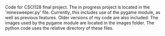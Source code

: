 Code for CSCI128 final project. The in progress project is located in the 'minesweeper.py' file. Currently, this includes use of the pygame module, as well as previous features. Older versions of my code are also included.
The images used by the pygame module are located in the images folder. The python code uses the relative directory of these files.
